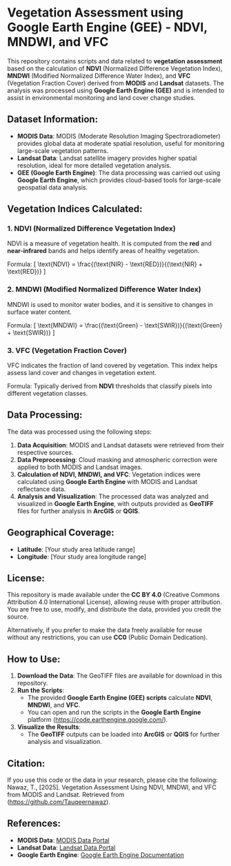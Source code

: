 # Vegetation Assessment using Google Earth Engine (GEE) - NDVI, MNDWI, and VFC

This repository contains scripts and data related to **vegetation assessment** based on the calculation of **NDVI** (Normalized Difference Vegetation Index), **MNDWI** (Modified Normalized Difference Water Index), and **VFC** (Vegetation Fraction Cover) derived from **MODIS** and **Landsat** datasets. The analysis was processed using **Google Earth Engine (GEE)** and is intended to assist in environmental monitoring and land cover change studies.

## Dataset Information:
- **MODIS Data**: MODIS (Moderate Resolution Imaging Spectroradiometer) provides global data at moderate spatial resolution, useful for monitoring large-scale vegetation patterns.
- **Landsat Data**: Landsat satellite imagery provides higher spatial resolution, ideal for more detailed vegetation analysis.
- **GEE (Google Earth Engine)**: The data processing was carried out using **Google Earth Engine**, which provides cloud-based tools for large-scale geospatial data analysis.

## Vegetation Indices Calculated:
### 1. **NDVI (Normalized Difference Vegetation Index)**
   NDVI is a measure of vegetation health. It is computed from the **red** and **near-infrared** bands and helps identify areas of healthy vegetation.

   Formula: 
   \[
   \text{NDVI} = \frac{(\text{NIR} - \text{RED})}{(\text{NIR} + \text{RED})}
   \]
   
### 2. **MNDWI (Modified Normalized Difference Water Index)**
   MNDWI is used to monitor water bodies, and it is sensitive to changes in surface water content.

   Formula:
   \[
   \text{MNDWI} = \frac{(\text{Green} - \text{SWIR})}{(\text{Green} + \text{SWIR})}
   \]
   
### 3. **VFC (Vegetation Fraction Cover)**
   VFC indicates the fraction of land covered by vegetation. This index helps assess land cover and changes in vegetation extent.

   Formula: Typically derived from **NDVI** thresholds that classify pixels into different vegetation classes.

## Data Processing:
The data was processed using the following steps:
1. **Data Acquisition**: MODIS and Landsat datasets were retrieved from their respective sources.
2. **Data Preprocessing**: Cloud masking and atmospheric correction were applied to both MODIS and Landsat images.
3. **Calculation of NDVI, MNDWI, and VFC**: Vegetation indices were calculated using **Google Earth Engine** with MODIS and Landsat reflectance data.
4. **Analysis and Visualization**: The processed data was analyzed and visualized in **Google Earth Engine**, with outputs provided as **GeoTIFF** files for further analysis in **ArcGIS** or **QGIS**.

## Geographical Coverage:
- **Latitude**: [Your study area latitude range]
- **Longitude**: [Your study area longitude range]

## License:
This repository is made available under the **CC BY 4.0** (Creative Commons Attribution 4.0 International License), allowing reuse with proper attribution. You are free to use, modify, and distribute the data, provided you credit the source.

Alternatively, if you prefer to make the data freely available for reuse without any restrictions, you can use **CC0** (Public Domain Dedication).

## How to Use:
1. **Download the Data**: The GeoTIFF files are available for download in this repository.
2. **Run the Scripts**:
   - The provided **Google Earth Engine (GEE) scripts** calculate **NDVI**, **MNDWI**, and **VFC**.
   - You can open and run the scripts in the **Google Earth Engine** platform (https://code.earthengine.google.com/).
3. **Visualize the Results**:
   - The **GeoTIFF** outputs can be loaded into **ArcGIS** or **QGIS** for further analysis and visualization.

## Citation:
If you use this code or the data in your research, please cite the following:
Nawaz, T., [2025]. Vegetation Assessment Using NDVI, MNDWI, and VFC from MODIS and Landsat. Retrieved from (https://github.com/Tauqeernawaz). 

## References:
- **MODIS Data**: [MODIS Data Portal](https://modis.gsfc.nasa.gov/data/)
- **Landsat Data**: [Landsat Data Portal](https://landsat.visibleearth.nasa.gov/)
- **Google Earth Engine**: [Google Earth Engine Documentation](https://developers.google.com/earth-engine)

